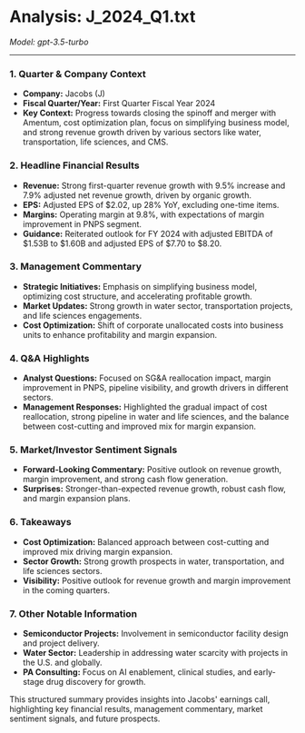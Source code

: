 # Analysis: J_2024_Q1.txt

*Model: gpt-3.5-turbo*

---

### 1. Quarter & Company Context
- **Company:** Jacobs (J)
- **Fiscal Quarter/Year:** First Quarter Fiscal Year 2024
- **Key Context:** Progress towards closing the spinoff and merger with Amentum, cost optimization plan, focus on simplifying business model, and strong revenue growth driven by various sectors like water, transportation, life sciences, and CMS.

### 2. Headline Financial Results
- **Revenue:** Strong first-quarter revenue growth with 9.5% increase and 7.9% adjusted net revenue growth, driven by organic growth.
- **EPS:** Adjusted EPS of $2.02, up 28% YoY, excluding one-time items.
- **Margins:** Operating margin at 9.8%, with expectations of margin improvement in PNPS segment.
- **Guidance:** Reiterated outlook for FY 2024 with adjusted EBITDA of $1.53B to $1.60B and adjusted EPS of $7.70 to $8.20.

### 3. Management Commentary
- **Strategic Initiatives:** Emphasis on simplifying business model, optimizing cost structure, and accelerating profitable growth.
- **Market Updates:** Strong growth in water sector, transportation projects, and life sciences engagements.
- **Cost Optimization:** Shift of corporate unallocated costs into business units to enhance profitability and margin expansion.

### 4. Q&A Highlights
- **Analyst Questions:** Focused on SG&A reallocation impact, margin improvement in PNPS, pipeline visibility, and growth drivers in different sectors.
- **Management Responses:** Highlighted the gradual impact of cost reallocation, strong pipeline in water and life sciences, and the balance between cost-cutting and improved mix for margin expansion.

### 5. Market/Investor Sentiment Signals
- **Forward-Looking Commentary:** Positive outlook on revenue growth, margin improvement, and strong cash flow generation.
- **Surprises:** Stronger-than-expected revenue growth, robust cash flow, and margin expansion plans.

### 6. Takeaways
- **Cost Optimization:** Balanced approach between cost-cutting and improved mix driving margin expansion.
- **Sector Growth:** Strong growth prospects in water, transportation, and life sciences sectors.
- **Visibility:** Positive outlook for revenue growth and margin improvement in the coming quarters.

### 7. Other Notable Information
- **Semiconductor Projects:** Involvement in semiconductor facility design and project delivery.
- **Water Sector:** Leadership in addressing water scarcity with projects in the U.S. and globally.
- **PA Consulting:** Focus on AI enablement, clinical studies, and early-stage drug discovery for growth.

This structured summary provides insights into Jacobs' earnings call, highlighting key financial results, management commentary, market sentiment signals, and future prospects.